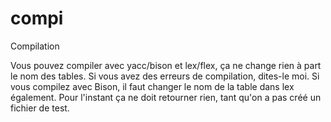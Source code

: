 # compi
Compilation

Vous pouvez compiler avec yacc/bison et lex/flex, ça ne change rien à part le nom des tables.
Si vous avez des erreurs de compilation, dites-le moi.
Si vous compilez avec Bison, il faut changer le nom de la table dans lex également.
Pour l'instant ça ne doit retourner rien, tant qu'on a pas créé un fichier de test.
